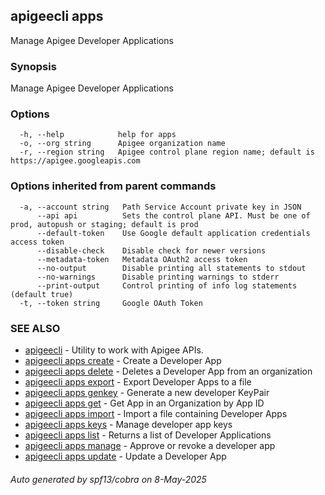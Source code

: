 ## apigeecli apps

Manage Apigee Developer Applications

### Synopsis

Manage Apigee Developer Applications

### Options

```
  -h, --help            help for apps
  -o, --org string      Apigee organization name
  -r, --region string   Apigee control plane region name; default is https://apigee.googleapis.com
```

### Options inherited from parent commands

```
  -a, --account string   Path Service Account private key in JSON
      --api api          Sets the control plane API. Must be one of prod, autopush or staging; default is prod
      --default-token    Use Google default application credentials access token
      --disable-check    Disable check for newer versions
      --metadata-token   Metadata OAuth2 access token
      --no-output        Disable printing all statements to stdout
      --no-warnings      Disable printing warnings to stderr
      --print-output     Control printing of info log statements (default true)
  -t, --token string     Google OAuth Token
```

### SEE ALSO

* [apigeecli](apigeecli.md)	 - Utility to work with Apigee APIs.
* [apigeecli apps create](apigeecli_apps_create.md)	 - Create a Developer App
* [apigeecli apps delete](apigeecli_apps_delete.md)	 - Deletes a Developer App from an organization
* [apigeecli apps export](apigeecli_apps_export.md)	 - Export Developer Apps to a file
* [apigeecli apps genkey](apigeecli_apps_genkey.md)	 - Generate a new developer KeyPair
* [apigeecli apps get](apigeecli_apps_get.md)	 - Get App in an Organization by App ID
* [apigeecli apps import](apigeecli_apps_import.md)	 - Import a file containing Developer Apps
* [apigeecli apps keys](apigeecli_apps_keys.md)	 - Manage developer app keys
* [apigeecli apps list](apigeecli_apps_list.md)	 - Returns a list of Developer Applications
* [apigeecli apps manage](apigeecli_apps_manage.md)	 - Approve or revoke a developer app
* [apigeecli apps update](apigeecli_apps_update.md)	 - Update a Developer App

###### Auto generated by spf13/cobra on 8-May-2025
